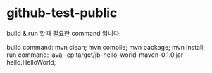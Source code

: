 # github-test-public

build & run 할때 필요한 command 입니다.

build command: mvn clean; mvn compile; mvn package; mvn install;
<br/>
run command: java -cp target/jb-hello-world-maven-0.1.0.jar hello.HelloWorld; 
